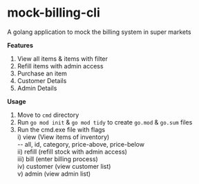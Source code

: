 # mock-billing-cli
A golang application to mock the billing system in super markets

**Features**

1. View all items & items with filter
2. Refill items with admin access
3. Purchase an item
4. Customer Details
5. Admin Details

**Usage**

1. Move to `cmd` directory
2. Run `go mod init` & `go mod tidy` to create `go.mod` & `go.sum` files
3. Run the cmd.exe file with flags  
   i)    view (View items of inventory)  
         -- all, id, category, price-above, price-below  
   ii)   refill (refill stock with admin access)  
   iii)  bill (enter billing process)  
   iv)   customer (view customer list)  
    v)   admin (view admin list)  


